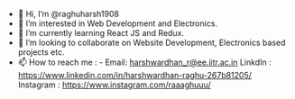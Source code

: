 - 👋 Hi, I’m @raghuharsh1908
- 👀 I’m interested in Web Development and Electronics.
- 🌱 I’m currently learning React JS and Redux.
- 💞️ I’m looking to collaborate on Website Development, Electronics based projects etc.
- 📫 How to reach me : - Email: harshwardhan_r@ee.iitr.ac.in
                          LinkdIn : https://www.linkedin.com/in/harshwardhan-raghu-267b81205/
                          Instagram : https://www.instagram.com/raaaghuuu/
                          

